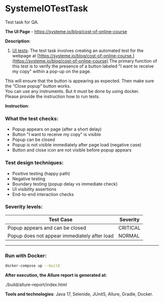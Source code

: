 # SystemeIOTestTask
Test task for QA.

**The UI Page** - <https://systeme.io/blog/cost-of-online-course>

__Description__:
1. <u>UI tests</u>: The test task involves creating an automated test for the webpage at [https://systeme.io/blog/cost-of-online-course.](https://systeme.io/blog/cost-of-online-course) The primary function of this test is to verify the presence of a button labeled "I want to receive my copy" within a pop-up on the page.

This will ensure that the button is appearing as expected. Then make sure the “Close popup” button works.  
You can use any instruments. But it must be done by using docker.  
Please provide the instruction how to run tests.

__Instruction__:
### What the test checks:
- Popup appears on page (after a short delay)
- Button "I want to receive my copy" is visible
- Popup can be closed
- Popup is not visible immediately after page load (negative case)
- Button and close icon are not visible before popup appears

### Test design techniques:
- Positive testing (happy path)
- Negative testing
- Boundary testing (popup delay vs immediate check)
- UI visibility assertions
- End-to-end interaction checks

### Severity levels:
| Test Case                                    | Severity |
|----------------------------------------------|----------|
| Popup appears and can be closed              | CRITICAL |
| Popup does not appear immediately after load | NORMAL   |

---

### Run with Docker:

```bash
docker-compose up --build
```
__After execution, the Allure report is generated at:__
 
./build/allure-report/index.html

__Tools and technologies__: Java 17, Selenide, JUnit5, Allure, Gradle, Docker.